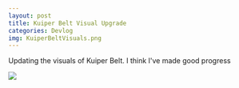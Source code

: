 ```yaml
---
layout: post
title: Kuiper Belt Visual Upgrade
categories: Devlog
img: KuiperBeltVisuals.png  
---
```


<p>Updating the visuals of Kuiper Belt.  I think I've made good progress</p>

<img src = "{{ site.url }}/images/KuiperBeltVisuals.png">
